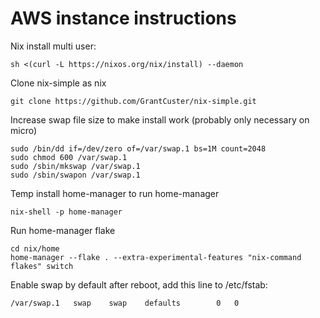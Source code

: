 # AWS instance instructions

Nix install multi user:

```
sh <(curl -L https://nixos.org/nix/install) --daemon
```

Clone nix-simple as nix

```
git clone https://github.com/GrantCuster/nix-simple.git
```

Increase swap file size to make install work (probably only necessary on micro)

```
sudo /bin/dd if=/dev/zero of=/var/swap.1 bs=1M count=2048
sudo chmod 600 /var/swap.1
sudo /sbin/mkswap /var/swap.1
sudo /sbin/swapon /var/swap.1
```

Temp install home-manager to run home-manager

```
nix-shell -p home-manager
```

Run home-manager flake

```
cd nix/home
home-manager --flake . --extra-experimental-features "nix-command flakes" switch
```

Enable swap by default after reboot, add this line to /etc/fstab:
```
/var/swap.1   swap    swap    defaults        0   0
```
